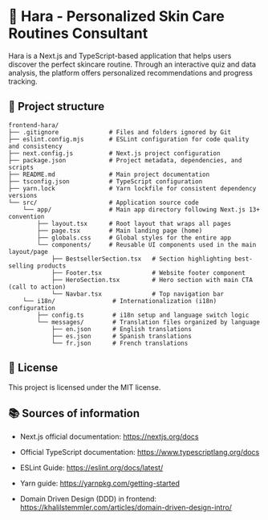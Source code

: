 # 🌟 Hara - Personalized Skin Care Routines Consultant


Hara is a Next.js and TypeScript-based application that helps users discover the perfect skincare routine. Through an interactive quiz and data analysis, the platform offers personalized recommendations and progress tracking.


## 📂 Project structure
```
frontend-hara/
├── .gitignore              # Files and folders ignored by Git
├── eslint.config.mjs       # ESLint configuration for code quality and consistency
├── next.config.js          # Next.js project configuration
├── package.json            # Project metadata, dependencies, and scripts
├── README.md               # Main project documentation
├── tsconfig.json           # TypeScript configuration
├── yarn.lock               # Yarn lockfile for consistent dependency versions
└── src/                    # Application source code
    └── app/                # Main app directory following Next.js 13+ convention
        ├── layout.tsx      # Root layout that wraps all pages
        ├── page.tsx        # Main landing page (home)
        ├── globals.css     # Global styles for the entire app
        └── components/     # Reusable UI components used in the main layout/page
            ├── BestsellerSection.tsx   # Section highlighting best-selling products
            ├── Footer.tsx              # Website footer component
            ├── HeroSection.tsx         # Hero section with main CTA (call to action)
            └── Navbar.tsx              # Top navigation bar
    └── i18n/                # Internationalization (i18n) configuration
        ├── config.ts        # i18n setup and language switch logic
        └── messages/        # Translation files organized by language
            ├── en.json      # English translations
            ├── es.json      # Spanish translations
            └── fr.json      # French translations

```

## 📄 License

This project is licensed under the MIT license.


## 📚 Sources of information


* Next.js official documentation: https://nextjs.org/docs


* Official TypeScript documentation: https://www.typescriptlang.org/docs


* ESLint Guide: https://eslint.org/docs/latest/


* Yarn guide: https://yarnpkg.com/getting-started


* Domain Driven Design (DDD) in frontend: https://khalilstemmler.com/articles/domain-driven-design-intro/